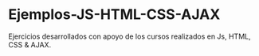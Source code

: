# Ejemplos-JS-HTML-CSS-AJAX
Ejercicios desarrollados con apoyo de los cursos realizados en Js, HTML, CSS &amp; AJAX.
